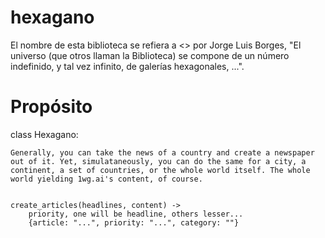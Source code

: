 # hexagano
El nombre de esta biblioteca se refiera a <<La Biblioteca de Babel>> por Jorge Luis Borges, "El universo (que otros llaman la Biblioteca) se compone de un número indefinido, y tal vez infinito, de galerías hexagonales, ...". 

# Propósito
class Hexagano:

    Generally, you can take the news of a country and create a newspaper out of it. Yet, simulataneously, you can do the same for a city, a continent, a set of countries, or the whole world itself. The whole world yielding 1wg.ai's content, of course.


    create_articles(headlines, content) -> 
        priority, one will be headline, others lesser...
        {article: "...", priority: "...", category: ""}

